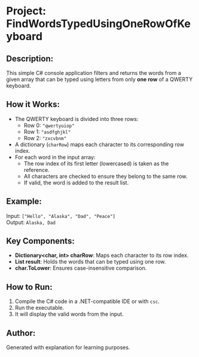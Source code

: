 
# Project: FindWordsTypedUsingOneRowOfKeyboard

## Description:
This simple C# console application filters and returns the words from a given array that can be typed using letters from only **one row** of a QWERTY keyboard.

## How it Works:
- The QWERTY keyboard is divided into three rows:
  - Row 0: `"qwertyuiop"`
  - Row 1: `"asdfghjkl"`
  - Row 2: `"zxcvbnm"`
- A dictionary (`charRow`) maps each character to its corresponding row index.
- For each word in the input array:
  - The row index of its first letter (lowercased) is taken as the reference.
  - All characters are checked to ensure they belong to the same row.
  - If valid, the word is added to the result list.

## Example:
Input: `["Hello", "Alaska", "Dad", "Peace"]`  
Output: `Alaska, Dad`

## Key Components:
- **Dictionary<char, int> charRow**: Maps each character to its row index.
- **List<string> result**: Holds the words that can be typed using one row.
- **char.ToLower**: Ensures case-insensitive comparison.

## How to Run:
1. Compile the C# code in a .NET-compatible IDE or with `csc`.
2. Run the executable.
3. It will display the valid words from the input.

## Author:
Generated with explanation for learning purposes.

